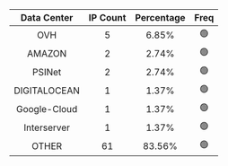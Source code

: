 | Data Center | IP Count | Percentage | Freq |
|:------------:|:--------:|:-----------:|:-----:|
| OVH | 5 | 6.85% | 🟢 |
| AMAZON | 2 | 2.74% | 🟢 |
| PSINet | 2 | 2.74% | 🟢 |
| DIGITALOCEAN | 1 | 1.37% | 🟢 |
| Google-Cloud | 1 | 1.37% | 🟢 |
| Interserver | 1 | 1.37% | 🟢 |
| OTHER | 61 | 83.56% | 🟢 |